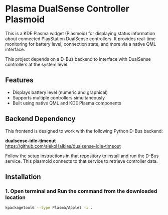 # Plasma DualSense Controller Plasmoid

This is a KDE Plasma widget (Plasmoid) for displaying status information about connected PlayStation DualSense controllers. It provides real-time monitoring for battery level, connection state, and more via a native QML interface.

This project depends on a D-Bus backend to interface with DualSense controllers at the system level.

## Features

- Displays battery level (numeric and graphical)
- Supports multiple controllers simultaneously
- Built using native QML and KDE Plasma components

## Backend Dependency

This frontend is designed to work with the following Python D-Bus backend:

**dualsense-idle-timeout**  
https://github.com/alekoHalkias/dualsense-idle-timeout

Follow the setup instructions in that repository to install and run the D-Bus service. This plasmoid connects to that service to retrieve controller data.

## Installation

### 1. Open terminal and Run the command from the downloaded location

```bash
kpackagetool6 --type Plasma/Applet -i .